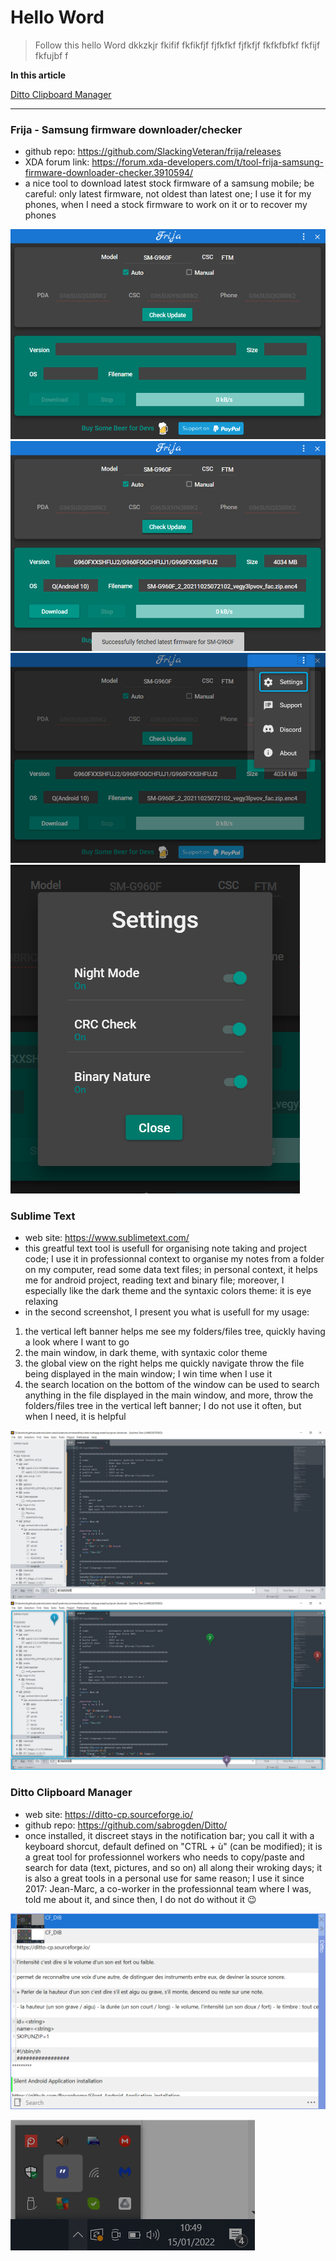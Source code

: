 
# Hello Word

> Follow this hello Word dkkzkjr fkifif fkfikfjf fjfkfkf fjfkfjf fkfkfbfkf fkfijf fkfujbf f

**In this article**

[Ditto Clipboard Manager](#ditto-clipboard-manager)

---

### Frija - Samsung firmware downloader/checker

- github repo: https://github.com/SlackingVeteran/frija/releases
- XDA forum link: https://forum.xda-developers.com/t/tool-frija-samsung-firmware-downloader-checker.3910594/
- a nice tool to download latest stock firmware of a samsung mobile; be careful: only latest firmware, not oldest than latest one; I use it for my phones, when I need a stock firmware to work on it or to recover my phones

![Frija main window](/screenshot/frija/frija.main.window.png)
![Frija main window](/screenshot/frija/frija.main.window.png.search.result.png)
![Frija main window](/screenshot/frija/frija.main.window.png.settings.png)
![Frija main window](/screenshot/frija/frija.settings.png)
  
### Sublime Text

- web site: https://www.sublimetext.com/
- this greatful text tool is usefull for organising note taking and project code; I use it in professionnal context to organise my notes from a folder on my computer, read some data text files; in personal context, it helps me for android project, reading text and binary file; moreover, I especially like the dark theme and the syntaxic colors theme: it is eye relaxing
- in the second screenshot, I present you what is usefull for my usage:
1. the vertical left banner helps me see my folders/files tree, quickly having a look where I want to go
1. the main window, in dark theme, with syntaxic color theme
1. the global view on the right helps me quickly navigate throw the file being displayed in the main window; I win time when I use it
1. the search location on the bottom of the window can be used to search anything in the file displayed in the main window, and more, throw the folders/files tree in the vertical left banner; I do not use it often, but when I need, it is helpful
  
![Sublime Text main window](/screenshot/sublimetext/sublimetext.main.window.png)
![Sublime Text main window with explanations](/screenshot/sublimetext/sublimetext.main.window.explanations.png)

### Ditto Clipboard Manager

- web site: https://ditto-cp.sourceforge.io/
- github repo: https://github.com/sabrogden/Ditto/
- once installed, it discreet stays in the notification bar; you call it with a keyboard shorcut, default defined on "CTRL + ù" (can be modified); it is a great tool for professionnel workers who needs to copy/paste and search for data (text, pictures, and so on) all along their wroking days; it is also a great tools in a personal use for same reason; I use it since 2017: Jean-Marc, a co-worker in the professionnal team where I was, told me about it, and since then, I do not do without it 😉
  
![Ditto main window](/screenshot/ditto/ditto.main.window.png)
  
![Ditto main window](/screenshot/ditto/ditto.notification.png)
